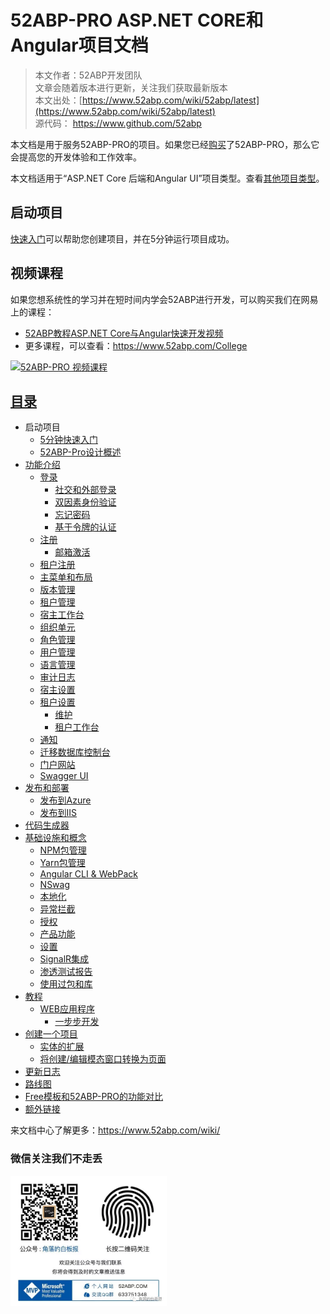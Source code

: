 # 52ABP-PRO ASP.NET CORE和Angular项目文档

> 本文作者：52ABP开发团队 </br>
> 文章会随着版本进行更新，关注我们获取最新版本 </br>
> 本文出处：[https://www.52abp.com/wiki/52abp/latest](https://www.52abp.com/wiki/52abp/latest) </br>
> 源代码： https://www.github.com/52abp </br>

本文档是用于服务52ABP-PRO的项目。如果您已经[购买](https://www.52abp.com/Purchase)了52ABP-PRO，那么它会提高您的开发体验和工作效率。

本文档适用于“ASP.NET Core 后端和Angular UI”项目类型。查看[其他项目类型](Getting-Started.md)。


## 启动项目

[快速入门](Getting-Started-Angular.md)可以帮助您创建项目，并在5分钟运行项目成功。


## 视频课程


如果您想系统性的学习并在短时间内学会52ABP进行开发，可以购买我们在网易上的课程：

- [52ABP教程ASP.NET Core与Angular快速开发视频](https://study.163.com/course/courseMain.htm?courseId=1006191011&share=2&shareId=400000000309007)
- 更多课程，可以查看：https://www.52abp.com/College

 

<a href="https://study.163.com/course/courseMain.htm?courseId=1006191011&share=2&shareId=400000000309007" target="_blank"><img src="https://edu-image.nosdn.127.net/0300916b-24c4-491b-9665-a0d367ac0b9e.jpg?imageView&quality=100&crop=0_0_1920_1077&thumbnail=450y250" class="img-fluid" alt="52ABP-PRO 视频课程"></a>

 
## [目录](Index-Angular.md) 

- 启动项目
  - [5分钟快速入门](Getting-Started-Angular.md)
  - [52ABP-Pro设计概述](Overview-Angular.md)
- [功能介绍](Features-Angular.md)
  - [登录](Features-52ABP-NG-Login.md)
    - [社交和外部登录](Features-52ABP-NG-Social-Logins.md)
    - [双因素身份验证](Features-52ABP-NG-Two-Factor-Authentication.md)
    - [忘记密码](Features-52ABP-NG-Forgot-Password.md)
    - [基于令牌的认证](Features-52ABP-NG-Token-Based-Authentication.md)
  - [注册](Features-52ABP-NG-Sign-Up.md)
    - [邮箱激活](Features-52ABP-NG-Email-Activation.md)
    <!-- - [短信激活](Features-52ABP-NG-SMS-Activation.md) -->
  - [租户注册](Features-52ABP-NG-Tenant-Sign-Up.md)
  - [主菜单和布局](Features-52ABP-NG-Main-Menu-Layout.md)
  - [版本管理](Features-52ABP-NG-Edition-Management.md)
  - [租户管理](Features-52ABP-NG-Tenant-Management.md)
  - [宿主工作台](Features-52ABP-NG-Host-Dashboard.md)
  - [组织单元](Features-52ABP-NG-Organization-Units.md)
  - [角色管理](Features-52ABP-NG-Role-Management.md)
  - [用户管理](Features-52ABP-NG-User-Management.md)
  - [语言管理](Features-52ABP-NG-Language-Management.md)
  - [审计日志](Features-52ABP-NG-Audit-Logs.md)
  <!-- - [实体历史](Features-52ABP-NG-Entity-History.md) -->
  <!-- - [订阅](Features-52ABP-NG-Subscription.md) -->
  <!-- - 支付
    - [微信支付](Features-52ABP-NG-Subscription-WeChat-Integration.md)
    - [支付宝](Features-52ABP-NG-Subscription-AliPay-Integration.md)  -->
  - [宿主设置](Features-52ABP-NG-Host-Settings.md)
  - [租户设置](Features-52ABP-NG-Tenant-Settings.md)
    - [维护](Features-52ABP-NG-Maintenance.md)
    - [租户工作台](Features-52ABP-NG-Tenant-Dashboard.md)
  <!-- - 验证码
    - [谷歌验证码集成](Features-Google-Verification-Code-Integration.md)
    - [极验验证码集成](Features-Jiyan-Verification-Code-Integration.md)
    - [图形验证码集成](Features-GUI-Verification-Code-Integration.md) -->
  - [通知](Features-52ABP-NG-Notifications.md)
  <!-- - [内部通讯聊天](Features-52ABP-NG-Chat.md) -->
  <!-- - [用户菜单](Features-52ABP-NG-User-Menu.md) -->
  <!-- - [安装应用页面](Features-52ABP-NG-Setup-Page.md) -->
  - [迁移数据库控制台](Migrator-Console-Application.md)
  - [门户网站](Features-Mvc-Core-Web-Portal-Project.md)
  - [Swagger UI](Features-52ABP-NG-Swagger-UI.md)
  <!-- - [GraphQL API](Features-52ABP-NG-GraphQL-API.md) -->
- [发布和部署](Deployment-Angular.md)
  - [发布到Azure](Deployment-Angular-Publish-Azure.md)
  - [发布到IIS](Deployment-Angular-Publish-IIS.md)
  <!-- - [发布到Docker](Deployment-Angular-Docker.md) -->
- [代码生成器](52ABP-Power-Tools-Intro.md)
- [基础设施和概念]()
  - [NPM包管理]()
  - [Yarn包管理]()
  - [Angular CLI & WebPack]()
  - [NSwag]()
  - [本地化]()
  - [异常拦截]()
  - [授权]()
  - [产品功能]()
  - [设置]()
  - [SignalR集成]()
  - [渗透测试报告]()
  - [使用过包和库]()
- [教程]()
  - [WEB应用程序]()
    - [一步步开发]()
- [创建一个项目]()
    - [实体的扩展]()
    - [将创建/编辑模态窗口转换为页面]()
- [更新日志]()
- [路线图]()
- [Free模板和52ABP-PRO的功能对比 ]()
- [额外链接]()
 

来文档中心了解更多：https://www.52abp.com/wiki/ 

### 微信关注我们不走丢

<img src="https://raw.githubusercontent.com/52ABP/Documents/V0.16/src/mvc/images/jiaoluowechat.png" class="img-fluid text-center " alt="公众号：角落的白板报" style="
    height: 80;
    width: 250px;
">
